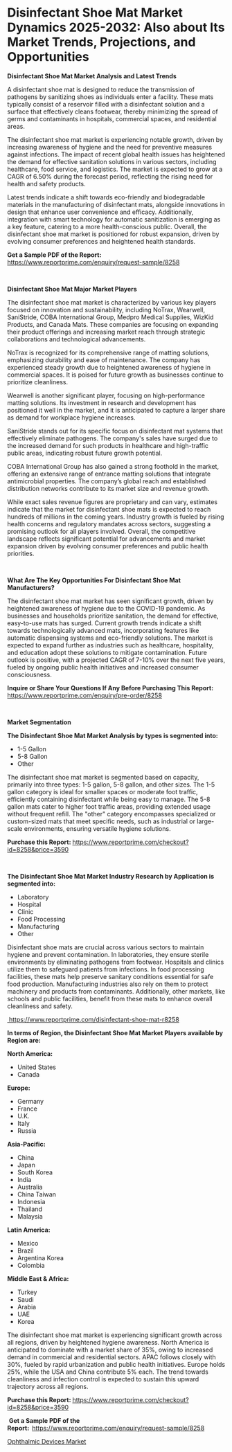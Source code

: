 <p><h1>Disinfectant Shoe Mat Market Dynamics 2025-2032: Also about Its Market Trends, Projections, and Opportunities</h1></p><p><strong>Disinfectant Shoe Mat Market Analysis and Latest Trends</strong></p>
<p><p>A disinfectant shoe mat is designed to reduce the transmission of pathogens by sanitizing shoes as individuals enter a facility. These mats typically consist of a reservoir filled with a disinfectant solution and a surface that effectively cleans footwear, thereby minimizing the spread of germs and contaminants in hospitals, commercial spaces, and residential areas.</p><p>The disinfectant shoe mat market is experiencing notable growth, driven by increasing awareness of hygiene and the need for preventive measures against infections. The impact of recent global health issues has heightened the demand for effective sanitation solutions in various sectors, including healthcare, food service, and logistics. The market is expected to grow at a CAGR of 6.50% during the forecast period, reflecting the rising need for health and safety products.</p><p>Latest trends indicate a shift towards eco-friendly and biodegradable materials in the manufacturing of disinfectant mats, alongside innovations in design that enhance user convenience and efficacy. Additionally, integration with smart technology for automatic sanitization is emerging as a key feature, catering to a more health-conscious public. Overall, the disinfectant shoe mat market is positioned for robust expansion, driven by evolving consumer preferences and heightened health standards.</p></p>
<p><strong>Get a Sample PDF of the Report:&nbsp;</strong> <a href="https://www.reportprime.com/enquiry/request-sample/8258?utm_campaign=2805&utm_medium=2&utm_source=Github&utm_content=ia&utm_term=19032025&utm_id=disinfectant-shoe-mat">https://www.reportprime.com/enquiry/request-sample/8258</a></p>
<p>&nbsp;</p>
<p><strong>Disinfectant Shoe Mat Major Market Players</strong></p>
<p><p>The disinfectant shoe mat market is characterized by various key players focused on innovation and sustainability, including NoTrax, Wearwell, SaniStride, COBA International Group, Medpro Medical Supplies, WizKid Products, and Canada Mats. These companies are focusing on expanding their product offerings and increasing market reach through strategic collaborations and technological advancements.</p><p>NoTrax is recognized for its comprehensive range of matting solutions, emphasizing durability and ease of maintenance. The company has experienced steady growth due to heightened awareness of hygiene in commercial spaces. It is poised for future growth as businesses continue to prioritize cleanliness. </p><p>Wearwell is another significant player, focusing on high-performance matting solutions. Its investment in research and development has positioned it well in the market, and it is anticipated to capture a larger share as demand for workplace hygiene increases.</p><p>SaniStride stands out for its specific focus on disinfectant mat systems that effectively eliminate pathogens. The company's sales have surged due to the increased demand for such products in healthcare and high-traffic public areas, indicating robust future growth potential.</p><p>COBA International Group has also gained a strong foothold in the market, offering an extensive range of entrance matting solutions that integrate antimicrobial properties. The company’s global reach and established distribution networks contribute to its market size and revenue growth.</p><p>While exact sales revenue figures are proprietary and can vary, estimates indicate that the market for disinfectant shoe mats is expected to reach hundreds of millions in the coming years. Industry growth is fueled by rising health concerns and regulatory mandates across sectors, suggesting a promising outlook for all players involved. Overall, the competitive landscape reflects significant potential for advancements and market expansion driven by evolving consumer preferences and public health priorities.</p></p>
<p>&nbsp;</p>
<p><strong>What Are The Key Opportunities For Disinfectant Shoe Mat Manufacturers?</strong></p>
<p><p>The disinfectant shoe mat market has seen significant growth, driven by heightened awareness of hygiene due to the COVID-19 pandemic. As businesses and households prioritize sanitation, the demand for effective, easy-to-use mats has surged. Current growth trends indicate a shift towards technologically advanced mats, incorporating features like automatic dispensing systems and eco-friendly solutions. The market is expected to expand further as industries such as healthcare, hospitality, and education adopt these solutions to mitigate contamination. Future outlook is positive, with a projected CAGR of 7-10% over the next five years, fueled by ongoing public health initiatives and increased consumer consciousness.</p></p>
<p><strong>Inquire or Share Your Questions If Any Before Purchasing This Report:</strong> <a href="https://www.reportprime.com/enquiry/pre-order/8258?utm_campaign=2805&utm_medium=2&utm_source=Github&utm_content=ia&utm_term=19032025&utm_id=disinfectant-shoe-mat">https://www.reportprime.com/enquiry/pre-order/8258</a></p>
<p>&nbsp;</p>
<p><strong>Market Segmentation</strong></p>
<p><strong>The Disinfectant Shoe Mat Market Analysis by types is segmented into:</strong></p>
<p><ul><li>1-5 Gallon</li><li>5-8 Gallon</li><li>Other</li></ul></p>
<p><p>The disinfectant shoe mat market is segmented based on capacity, primarily into three types: 1-5 gallon, 5-8 gallon, and other sizes. The 1-5 gallon category is ideal for smaller spaces or moderate foot traffic, efficiently containing disinfectant while being easy to manage. The 5-8 gallon mats cater to higher foot traffic areas, providing extended usage without frequent refill. The "other" category encompasses specialized or custom-sized mats that meet specific needs, such as industrial or large-scale environments, ensuring versatile hygiene solutions.</p></p>
<p><strong>Purchase this Report:&nbsp;</strong><a href="https://www.reportprime.com/checkout?id=8258&price=3590&utm_campaign=2805&utm_medium=2&utm_source=Github&utm_content=ia&utm_term=19032025&utm_id=disinfectant-shoe-mat">https://www.reportprime.com/checkout?id=8258&price=3590</a></p>
<p>&nbsp;</p>
<p><strong>The Disinfectant Shoe Mat Market Industry Research by Application is segmented into:</strong></p>
<p><ul><li>Laboratory</li><li>Hospital</li><li>Clinic</li><li>Food Processing</li><li>Manufacturing</li><li>Other</li></ul></p>
<p><p>Disinfectant shoe mats are crucial across various sectors to maintain hygiene and prevent contamination. In laboratories, they ensure sterile environments by eliminating pathogens from footwear. Hospitals and clinics utilize them to safeguard patients from infections. In food processing facilities, these mats help preserve sanitary conditions essential for safe food production. Manufacturing industries also rely on them to protect machinery and products from contaminants. Additionally, other markets, like schools and public facilities, benefit from these mats to enhance overall cleanliness and safety.</p></p>
<p><a href="https://www.reportprime.com/disinfectant-shoe-mat-r8258?utm_campaign=2805&utm_medium=2&utm_source=Github&utm_content=ia&utm_term=19032025&utm_id=disinfectant-shoe-mat">&nbsp;https://www.reportprime.com/disinfectant-shoe-mat-r8258</a></p>
<p><strong>In terms of Region, the Disinfectant Shoe Mat Market Players available by Region are:</strong></p>
<p>
    <p> <strong> North America: </strong>
        <ul>
            <li>United States</li>
            <li>Canada</li>
        </ul>
        </p> 
    <p> <strong> Europe: </strong>
        <ul>
            <li>Germany</li>
            <li>France</li>
            <li>U.K.</li>
            <li>Italy</li>
            <li>Russia</li>
        </ul>
        </p> 
    <p> <strong> Asia-Pacific: </strong>
        <ul>
            <li>China</li>
            <li>Japan</li>
            <li>South Korea</li>
            <li>India</li>
            <li>Australia</li>
            <li>China Taiwan</li>
            <li>Indonesia</li>
            <li>Thailand</li>
            <li>Malaysia</li>
        </ul>
        </p> 
    <p> <strong> Latin America: </strong>
        <ul>
            <li>Mexico</li>
            <li>Brazil</li>
            <li>Argentina Korea</li>
            <li>Colombia</li>
        </ul>
        </p> 
    <p> <strong> Middle East & Africa: </strong>
        <ul>
            <li>Turkey</li>
            <li>Saudi</li>
            <li>Arabia</li>
            <li>UAE</li>
            <li>Korea</li>
        </ul>
    </p>
    </p>
<p><p>The disinfectant shoe mat market is experiencing significant growth across all regions, driven by heightened hygiene awareness. North America is anticipated to dominate with a market share of 35%, owing to increased demand in commercial and residential sectors. APAC follows closely with 30%, fueled by rapid urbanization and public health initiatives. Europe holds 25%, while the USA and China contribute 5% each. The trend towards cleanliness and infection control is expected to sustain this upward trajectory across all regions.</p></p>
<p><strong>Purchase this Report: </strong><a href="https://www.reportprime.com/checkout?id=8258&price=3590&utm_campaign=2805&utm_medium=2&utm_source=Github&utm_content=ia&utm_term=19032025&utm_id=disinfectant-shoe-mat">https://www.reportprime.com/checkout?id=8258&price=3590</a></p>
<p>&nbsp;<strong>Get a Sample PDF of the Report:&nbsp;&nbsp;</strong><a href="https://www.reportprime.com/enquiry/request-sample/8258?utm_campaign=2805&utm_medium=2&utm_source=Github&utm_content=ia&utm_term=19032025&utm_id=disinfectant-shoe-mat">https://www.reportprime.com/enquiry/request-sample/8258</a></p>
<p><strong></strong></p>
<p><p><a href="https://github.com/sentoljinqiu/Market-Research-Report-List-1/blob/main/ophthalmic-devices-market.md?utm_campaign=2805&utm_medium=2&utm_source=Github&utm_content=ia&utm_term=19032025&utm_id=disinfectant-shoe-mat">Ophthalmic Devices Market</a></p></p>